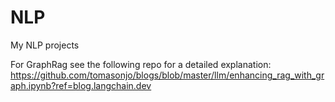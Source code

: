 # NLP
My NLP projects

For GraphRag see the following repo for a detailed explanation: https://github.com/tomasonjo/blogs/blob/master/llm/enhancing_rag_with_graph.ipynb?ref=blog.langchain.dev
